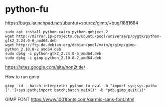 # python-fu
https://bugs.launchpad.net/ubuntu/+source/gimp/+bug/1881684

```
sudo apt install python-cairo python-gobject-2
wget http://mirror.ip-projects.de/ubuntu/pool/universe/p/pygtk/python-gtk2_2.24.0-6_amd64.deb
wget http://ftp.de.debian.org/debian/pool/main/g/gimp/gimp-python_2.10.8-2_amd64.deb
sudo dpkg -i python-gtk2_2.24.0-6_amd64.deb
sudo dpkg -i gimp-python_2.10.8-2_amd64.deb
```

https://sites.google.com/site/non2title/

How to run gmip
```
gimp -id --batch-interpreter python-fu-eval -b "import sys;sys.path=['.']+sys.path;import batch;batch.main()" -b "pdb.gimp_quit(1)"
```

GIMP FONT
https://www.1001fonts.com/qarmic-sans-font.html